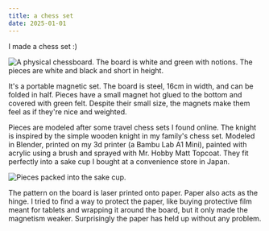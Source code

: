 ```yaml
---
title: a chess set
date: 2025-01-01
---
```


I made a chess set :)

![A physical chessboard. The board is white and green with notions. The pieces are white and black and short in height.](chessboard.png)

It's a portable magnetic set. The board is steel, 16cm in width, and can be folded in half. Pieces have a small magnet hot glued to the bottom and covered with green felt. Despite their small size, the magnets make them feel as if they're nice and weighted.

Pieces are modeled after some travel chess sets I found online. The knight is inspired by the simple wooden knight in my family's chess set. Modeled in Blender, printed on my 3d printer (a Bambu Lab A1 Mini), painted with acrylic using a brush and sprayed with Mr. Hobby Matt Topcoat. They fit perfectly into a sake cup I bought at a convenience store in Japan.

![Pieces packed into the sake cup.](chessboard-sake.png)

The pattern on the board is laser printed onto paper. Paper also acts as the hinge. I tried to find a way to protect the paper, like buying protective film meant for tablets and wrapping it around the board, but it only made the magnetism weaker. Surprisingly the paper has held up without any problem.